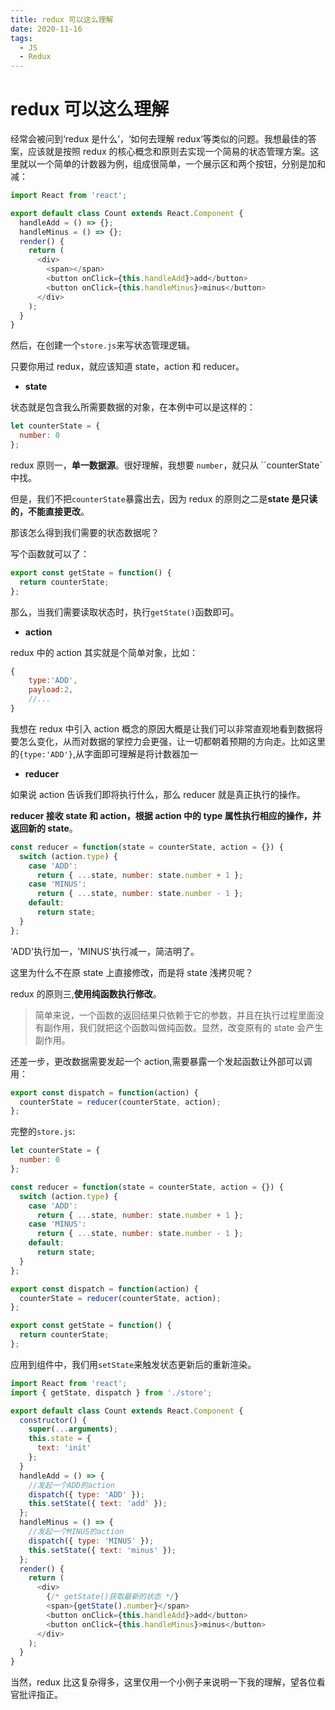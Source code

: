 ```yaml
---
title: redux 可以这么理解
date: 2020-11-16
tags:
  - JS
  - Redux
---
```


# redux 可以这么理解

经常会被问到‘redux 是什么’，‘如何去理解 redux’等类似的问题。我想最佳的答案，应该就是按照 redux 的核心概念和原则去实现一个简易的状态管理方案。这里就以一个简单的计数器为例，组成很简单，一个展示区和两个按钮，分别是加和减：

```js
import React from 'react';

export default class Count extends React.Component {
  handleAdd = () => {};
  handleMinus = () => {};
  render() {
    return (
      <div>
        <span></span>
        <button onClick={this.handleAdd}>add</button>
        <button onClick={this.handleMinus}>minus</button>
      </div>
    );
  }
}
```

然后，在创建一个`store.js`来写状态管理逻辑。

只要你用过 redux，就应该知道 state，action 和 reducer。

- **state**

状态就是包含我么所需要数据的对象，在本例中可以是这样的：

```js
let counterState = {
  number: 0
};
```

redux 原则一，**单一数据源**。很好理解，我想要 `number`，就只从 ``counterState` 中找。

但是，我们不把`counterState`暴露出去，因为 redux 的原则之二是**state 是只读的，不能直接更改**。

那该怎么得到我们需要的状态数据呢？

写个函数就可以了：

```js
export const getState = function() {
  return counterState;
};
```

那么，当我们需要读取状态时，执行`getState()`函数即可。

- **action**

redux 中的 action 其实就是个简单对象，比如：

```js
{
	type:'ADD',
	payload:2,
	//...
}
```

我想在 redux 中引入 action 概念的原因大概是让我们可以非常直观地看到数据将要怎么变化，从而对数据的掌控力会更强，让一切都朝着预期的方向走。比如这里的`{type:'ADD'}`,从字面即可理解是将计数器加一

- **reducer**

如果说 action 告诉我们即将执行什么，那么 reducer 就是真正执行的操作。

**reducer 接收 state 和 action，根据 action 中的 type 属性执行相应的操作，并返回新的 state**。

```js
const reducer = function(state = counterState, action = {}) {
  switch (action.type) {
    case 'ADD':
      return { ...state, number: state.number + 1 };
    case 'MINUS':
      return { ...state, number: state.number - 1 };
    default:
      return state;
  }
};
```

'ADD'执行加一，'MINUS'执行减一，简洁明了。

这里为什么不在原 state 上直接修改，而是将 state 浅拷贝呢？

redux 的原则三,**使用纯函数执行修改**。

> 简单来说，一个函数的返回结果只依赖于它的参数，并且在执行过程里面没有副作用，我们就把这个函数叫做纯函数。显然，改变原有的 state 会产生副作用。

还差一步，更改数据需要发起一个 action,需要暴露一个发起函数让外部可以调用：

```js
export const dispatch = function(action) {
  counterState = reducer(counterState, action);
};
```

完整的`store.js`:

```js
let counterState = {
  number: 0
};

const reducer = function(state = counterState, action = {}) {
  switch (action.type) {
    case 'ADD':
      return { ...state, number: state.number + 1 };
    case 'MINUS':
      return { ...state, number: state.number - 1 };
    default:
      return state;
  }
};

export const dispatch = function(action) {
  counterState = reducer(counterState, action);
};

export const getState = function() {
  return counterState;
};
```

应用到组件中，我们用`setState`来触发状态更新后的重新渲染。

```js
import React from 'react';
import { getState, dispatch } from './store';

export default class Count extends React.Component {
  constructor() {
    super(...arguments);
    this.state = {
      text: 'init'
    };
  }
  handleAdd = () => {
    //发起一个ADD的action
    dispatch({ type: 'ADD' });
    this.setState({ text: 'add' });
  };
  handleMinus = () => {
    //发起一个MINUS的action
    dispatch({ type: 'MINUS' });
    this.setState({ text: 'minus' });
  };
  render() {
    return (
      <div>
        {/* getState()获取最新的状态 */}
        <span>{getState().number}</span>
        <button onClick={this.handleAdd}>add</button>
        <button onClick={this.handleMinus}>minus</button>
      </div>
    );
  }
}
```

当然，redux 比这复杂得多，这里仅用一个小例子来说明一下我的理解，望各位看官批评指正。
